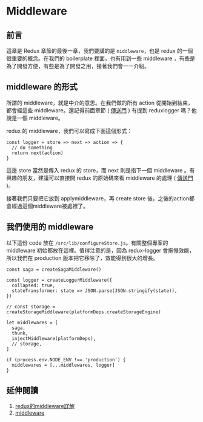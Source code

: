 # Middleware

## 前言

這章是 Redux 章節的最後一章，我們要講的是 ```middleware```，也是 redux 的一個很重要的概念。在我們的 boilerplate 裡面，也有用到一些 middleware ，有些是為了開發方便，有些是為了開發之用，接著我們會一一介紹。

## middleware 的形式

所謂的 middleware，就是中介的意思。在我們做的所有 action 從開始到結束，都會經這些 middleware。還記得前面章節 ( [傳送門](https://noootown.gitbooks.io/deeperience-react-native-boilerplate/content/Redux/Store%20vs%20State.html) ) 有提到 reduxlogger 嗎？他說是一個 middleware。

redux 的 middleware，我們可以寫成下面這個形式：

```
const logger = store => next => action => {
  // do something
  return next(action)
}
```
這邊 store 當然是傳入 redux 的 store，而 next 則是指下一個 middleware 。有興趣的朋友，建議可以直接開 redux 的原始碼來看 middleware 的處理 ( [傳送門](https://github.com/reactjs/redux/blob/master/src/applyMiddleware.js) )。


接著我們只要把它放到 applymiddleware，再 create store 後，之後的action都會經過這個middleware被處裡了。

## 我們使用的 middleware

以下這份 code 放在 ```/src/lib/configureStore.js```。有關整個專案的 middleware 初始都放在這裡。值得注意的是，因為 redux-logger 會拖慢效能，所以我們在 production 版本把它移除了，效能得到很大的增長。

```
const saga = createSagaMiddleware()

const logger = createLoggerMiddleware({
  collapsed: true,
  stateTransformer: state => JSON.parse(JSON.stringify(state)),
})

// const storage = createStorageMiddleware(platformDeps.createStorageEngine)

let middlewares = [
  saga,
  thunk,
  injectMiddleware(platformDeps),
  // storage,
]

if (process.env.NODE_ENV !== 'production') {
  middlewares = [...middlewares, logger]
}
```


## 延伸閱讀
1. [redux的middleware詳解](http://huli.logdown.com/posts/294284-javascript-redux-middleware-details-tutorial)
2. [middleware](http://cn.redux.js.org/docs/advanced/Middleware.html)